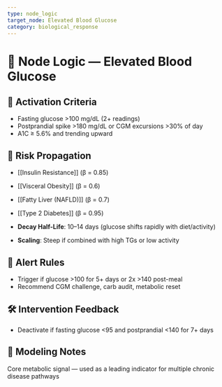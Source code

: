 ```yaml
---
type: node_logic
target_node: Elevated Blood Glucose
category: biological_response
---
```


# 🧠 Node Logic — Elevated Blood Glucose

## 🔑 Activation Criteria
- Fasting glucose >100 mg/dL (2+ readings)
- Postprandial spike >180 mg/dL or CGM excursions >30% of day
- A1C ≥ 5.6% and trending upward

## 🔁 Risk Propagation
- [[Insulin Resistance]] (β = 0.85)
- [[Visceral Obesity]] (β = 0.6)
- [[Fatty Liver (NAFLD)]] (β = 0.7)
- [[Type 2 Diabetes]] (β = 0.95)

- **Decay Half-Life**: 10–14 days (glucose shifts rapidly with diet/activity)
- **Scaling**: Steep if combined with high TGs or low activity

## 🚨 Alert Rules
- Trigger if glucose >100 for 5+ days or 2x >140 post-meal
- Recommend CGM challenge, carb audit, metabolic reset

## 🛠 Intervention Feedback
- Deactivate if fasting glucose <95 and postprandial <140 for 7+ days

## 🧠 Modeling Notes
Core metabolic signal — used as a leading indicator for multiple chronic disease pathways
